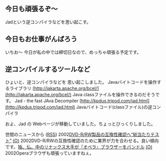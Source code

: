 ## 今日も頑張るぞ～

Jadという逆コンパイラなどを思い起こす。






## 今日もお仕事がんばろう


いちお～ 今日が私の中では締切日なので、めっちゃ頑張る予定です。

## 逆コンパイルするツールなど


ひょいと、逆コンパイラなどを 思い起こしました。
Javaバイトコードを操作するライブラリ
  [http://jakarta.apache.org/bcel/](http://jakarta.apache.org/bcel/)
  Java classファイルを操作できるのだそうです。
  Jad - the fast JAva Decompiler
  [http://kpdus.tripod.com/jad.html](http://kpdus.tripod.com/jad.html)
  Javaバイトコード(classファイル)の逆コンパイラ


およ、Jad の Webページが移動していました。ちょっとびっくりしました。



世間のニュースから ([RSS](ig020705-news.xml)) 2002[DVD-R/RW製品の互換性確認へ“総当たりテスト”](http://www.zdnet.co.jp/news/0207/04/njbt_13.html) [(O)](http://www.zdnet.co.jp/news/0207/04/njbt_13.html) 2002DVD-R/RWの互換性確認のために業界が力を合わせる。良い傾向です。[独、仏、中のリナックス大手が『オペラ』ブラウザーをバンドル](http://www.hotwired.co.jp/news/news/technology/story/20020704303.html) [(O)](http://www.hotwired.co.jp/news/news/technology/story/20020704303.html) 2002Operaブラウザも頑張っていますねぇ。